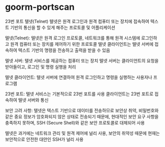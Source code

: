 # goorm-portscan

23번 포트 텔넷(Telnet)
텔넷은 원격 로그인과 원격 컴퓨터 또는 장치에 접속하여 텍스트 기반의 통신을 할 수 있게 해주는 프로토콜 및 어플리케이션

텔넷(Telnet): 텔넷은 원격 로그인 프로토콜, 네트워크를 통해 원격 시스템에 로그인하고 원격 컴퓨터 또는 장치를 제어하기 위한 프로토콜
텔넷 클라이언트는 텔넷 서버에 접속하여 텍스트 기반의 명령을 전송하고 출력을 받을 수 있음

텔넷 서버: 텔넷 서비스를 제공하는 컴퓨터 또는 장치
텔넷 서버는 클라이언트의 요청을 받아들이고, 로그인 및 명령 실행을 처리

텔넷 클라이언트: 텔넷 서버에 연결하여 원격 로그인하고 명령을 실행하는 사용자나 프로그램

23번 포트: 텔넷 서비스는 기본적으로 23번 포트를 사용
클라이언트는 23번 포트로 접속하여 텔넷 서버와 통신

보안 고려 사항: 텔넷은 텍스트 기반으로 데이터를 전송하므로 보안상 취약, 비밀번호와 같은 중요 정보가 암호화되지 않은 상태로 전송되기 때문에, 현대적인 보안 요구 사항을 충족하지 못하며, SSH (Secure Shell)와 같은 보안 프로토콜로 대체되어 사용

텔넷은 과거에는 네트워크 관리 및 원격 제어에 널리 사용, 보안의 취약성 때문에 현재는 보안적으로 안전한 대안인 SSH가 널리 사용